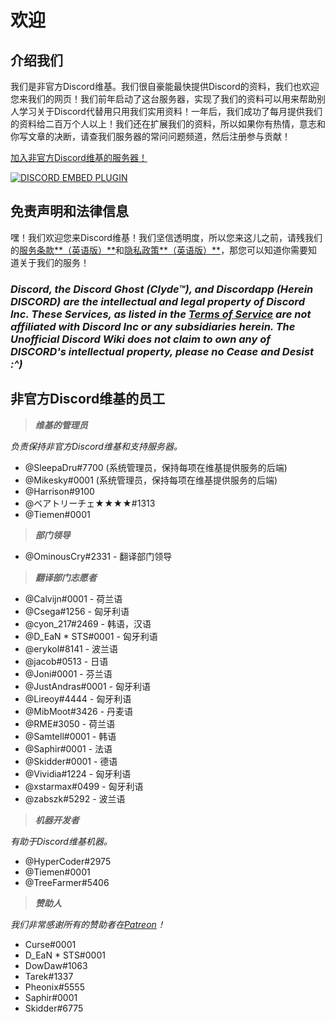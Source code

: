 <!-- TITLE: 汉语 - 主页 -->
<!-- SUBTITLE: 欢迎您来非官方Discord维基！ -->

# 欢迎
## 介绍我们

我们是非官方Discord维基。我们很自豪能最快提供Discord的资料，我们也欢迎您来我们的网页！我们前年启动了这台服务器，实现了我们的资料可以用来帮助别人学习关于Discord代替用只用我们实用资料！一年后，我们成功了每月提供我们的资料给二百万个人以上！我们还在扩展我们的资料，所以如果你有热情，意志和你写文章的决断，请查我们服务器的常问问题频道，然后注册参与贡献！

[加入非官方Discord维基的服务器！](https://discord.gg/ZRJ9Ghh)

<a href="https://discord.gg/ZRJ9Ghh">![DISCORD EMBED PLUGIN](https://discordapp.com/api/guilds/367460196148183040/widget.png?style=banner2)</a>

## 免责声明和法律信息
嘿！我们欢迎您来Discord维基！我们坚信透明度，所以您来这儿之前，请残我们的[服务条款**（英语版）**](/terms)和[隐私政策**（英语版）**](/privacy)，那您可以知道你需要知道关于我们的服务！ 

### ***Discord, the Discord Ghost (Clyde™), and Discordapp (Herein DISCORD) are the intellectual and legal property of Discord Inc. These Services, as listed in the [Terms of Service](/terms) are not affiliated with Discord Inc or any subsidiaries herein. The Unofficial Discord Wiki does not claim to own any of DISCORD's intellectual property, please no Cease and Desist :^)***

## 非官方Discord维基的员工
> ***维基的管理员***

*负责保持非官方Discord维基和支持服务器。*
* @SleepaDru#7700 (系统管理员，保持每项在维基提供服务的后端)
* @Mikesky#0001 (系统管理员，保持每项在维基提供服务的后端)
* @Harrison#9100
* @ベアトリーチェ★★★★#1313
* @Tiemen#0001

> ***部门领导***

* @OminousCry#2331 - 翻译部门领导

> ***翻译部门志愿者***

* @Calvijn#0001 - 荷兰语
* @Csega#1256 - 匈牙利语
* @cyon_217#2469 - 韩语，汉语
* @D_EaN * STS#0001 - 匈牙利语
* @erykol#8141 - 波兰语
* @jacob#0513 - 日语
* @Joni#0001 - 芬兰语
* @JustAndras#0001 - 匈牙利语
* @Lireoy#4444 - 匈牙利语
* @MibMoot#3426 - 丹麦语
* @RME#3050 - 荷兰语
* @Samtell#0001 - 韩语
* @Saphir#0001 - 法语
* @Skidder#0001 - 德语
* @Vividia#1224 - 匈牙利语
* @xstarmax#0499 - 匈牙利语
* @zabszk#5292 - 波兰语

> ***机器开发者***

*有助于Discord维基机器。*
* @HyperCoder#2975
* @Tiemen#0001
* @TreeFarmer#5406

> ***赞助人***

*我们非常感谢所有的赞助者在[Patreon](https://www.patreon.com/TheDiscordWiki)！*

* Curse#0001
* D_EaN * STS#0001
* DowDaw#1063
* Tarek#1337
* Pheonix#5555
* Saphir#0001
* Skidder#6775
